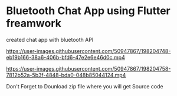 # Bluetooth Chat App using Flutter freamwork
created chat app with bluetooth API



https://user-images.githubusercontent.com/50947867/198204748-eb19b166-38a6-406b-bfd6-47e2e6e46d0c.mp4




https://user-images.githubusercontent.com/50947867/198204758-7812b52a-5b3f-4848-bda0-048b85044124.mp4



Don't Forget to Dounload zip file where you will get Source code
